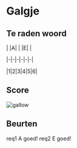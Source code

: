 # Galgje

## Te raden woord

| |A| | |E| |

|-|-|-|-|-|-|

|1|2|3|4|5|6|

## Score
![gallow](./images/1.png)

## Beurten
req1 A
goed!
req2 E
goed!
